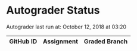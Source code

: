 # Autograder Status
Autograder last run at: October 12, 2018 at 03:20

| GitHub ID | Assignment | Graded Branch |
|-----------|------------|---------------|
